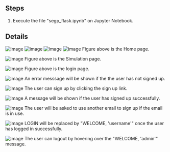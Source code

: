 ## Steps
1. Execute the file "segp_flask.ipynb" on Jupyter Notebook.
## Details
![image](https://github.com/udoniing/SEGP_GroupK/assets/146621256/0c94d705-b3c9-41b3-85fa-94a07c714cec)
![image](https://github.com/udoniing/SEGP_GroupK/assets/146621256/bf4fdc0b-59a1-471a-aaa0-c59fc4ccc6f7)
![image](https://github.com/udoniing/SEGP_GroupK/assets/146621256/c08a0584-abb9-4b02-ad60-eb723430d540)
![image](https://github.com/udoniing/SEGP_GroupK/assets/146621256/f5e212ae-c832-405e-936c-bfe4628f4df3)
Figure above is the Home page. 


![image](https://github.com/udoniing/SEGP_GroupK/assets/146621256/4f7c7c88-1815-403d-b826-8c97f317ae8e)
Figure above is the Simulation page.


![image](https://github.com/udoniing/SEGP_GroupK/assets/146621256/68c7ed68-891a-4b6a-84eb-bcf05271bf10)
Figure above is the login page. 


![image](https://github.com/udoniing/SEGP_GroupK/assets/146621256/f91baf5d-ef12-4095-a8ad-b22a4bd7c453)
An error messsage will be shown if the the user has not signed up.


![image](https://github.com/udoniing/SEGP_GroupK/assets/146621256/7a5bff43-439d-40d6-b88d-9255a3dd7882)
The user can sign up by clicking the sign up link.


![image](https://github.com/udoniing/SEGP_GroupK/assets/146621256/64f6aa88-561c-4176-b3ab-19619a104f4d)
A message will be shown if the user has signed up successfully. 


![image](https://github.com/udoniing/SEGP_GroupK/assets/146621256/184bcc1e-0bdb-4b83-a280-6cd377f696a1)
The user will be asked to use another email to sign up if the email is in use.


![image](https://github.com/udoniing/SEGP_GroupK/assets/146621256/de0dec7c-8d9c-4a81-bf46-58ef1087f08d)
LOGIN will be replaced by "WELCOME, 'username'" once the user has logged in successfully.


![image](https://github.com/udoniing/SEGP_GroupK/assets/146621256/51dbd72b-58a7-4b0a-b29c-f6fcb816b47d)
The user can logout by hovering over the "WELCOME, 'admin'" message.
